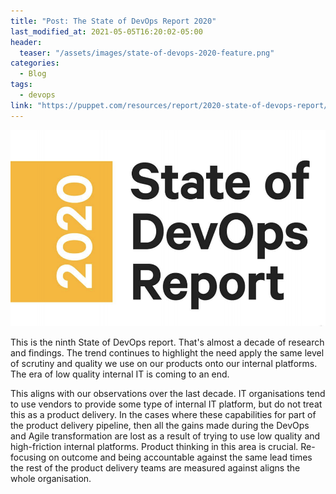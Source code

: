 ```yaml
---
title: "Post: The State of DevOps Report 2020"
last_modified_at: 2021-05-05T16:20:02-05:00
header:
  teaser: "/assets/images/state-of-devops-2020-feature.png"
categories:
  - Blog 
tags:
  - devops
link: "https://puppet.com/resources/report/2020-state-of-devops-report/"
---
```


![](/assets/images/state-of-devops-2020-feature.png)

This is the ninth State of DevOps report. That's almost a decade of research and findings. The trend continues to 
highlight the need apply the same level of scrutiny and quality we use on our products onto our internal platforms. The
era of low quality internal IT is coming to an end.

This aligns with our observations over the last decade. IT organisations tend to use vendors to provide some type of 
internal IT platform, but do not treat this as a product delivery. In the cases where these capabilities for part of the
product delivery pipeline, then all the gains made during the DevOps and Agile transformation are lost as a result of 
trying to use low quality and high-friction internal platforms. Product thinking in this area is crucial. Re-focusing 
on outcome and being accountable against the same lead times the rest of the product delivery teams are measured against
aligns the whole organisation.
